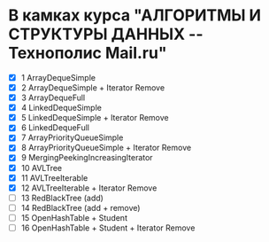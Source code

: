 # В камках курса "АЛГОРИТМЫ И СТРУКТУРЫ ДАННЫХ -- Технополис Mail.ru"

- [x] 1 ArrayDequeSimple
- [x] 2 ArrayDequeSimple + Iterator Remove
- [x] 3 ArrayDequeFull
- [x] 4 LinkedDequeSimple
- [x] 5 LinkedDequeSimple + Iterator Remove
- [x] 6 LinkedDequeFull
- [x] 7 ArrayPriorityQueueSimple
- [x] 8 ArrayPriorityQueueSimple + Iterator Remove
- [x] 9 MergingPeekingIncreasingIterator
- [x] 10 AVLTree
- [x] 11 AVLTreeIterable
- [x] 12 AVLTreeIterable + Iterator Remove
- [ ] 13 RedBlackTree (add)
- [ ] 14 RedBlackTree (add + remove)
- [ ] 15 OpenHashTable + Student
- [ ] 16 OpenHashTable + Student + Iterator Remove
